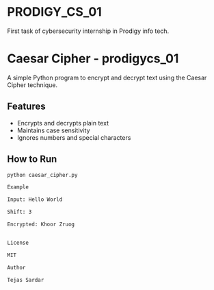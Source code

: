 # PRODIGY_CS_01
First task of cybersecurity internship in Prodigy info tech.
# Caesar Cipher - prodigycs_01

A simple Python program to encrypt and decrypt text using the Caesar Cipher technique.

## Features
- Encrypts and decrypts plain text
- Maintains case sensitivity
- Ignores numbers and special characters

## How to Run

```bash
python caesar_cipher.py

Example

Input: Hello World

Shift: 3

Encrypted: Khoor Zruog


License

MIT

Author

Tejas Sardar
